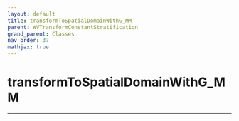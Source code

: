 ```yaml
---
layout: default
title: transformToSpatialDomainWithG_MM
parent: WVTransformConstantStratification
grand_parent: Classes
nav_order: 37
mathjax: true
---
```


#  transformToSpatialDomainWithG_MM




---

